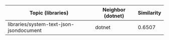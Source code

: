 | Topic (libraries) | Neighbor (dotnet) | Similarity |
|-------------|-------------------|------------|
| libraries/system-text-json-jsondocument | dotnet | 0.6507 |
